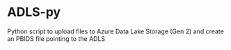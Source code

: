 # ADLS-py
Python script to upload files to Azure Data Lake Storage (Gen 2) and create an PBIDS file pointing to the ADLS

